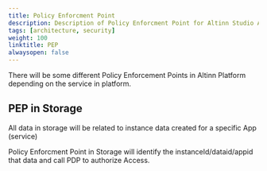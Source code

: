 ```yaml
---
title: Policy Enforcment Point
description: Description of Policy Enforcment Point for Altinn Studio Apps
tags: [architecture, security]
weight: 100
linktitle: PEP
alwaysopen: false
---
```


There will be some different Policy Enforcement Points in Altinn Platform depending on the service in platform. 

## PEP in Storage
All data in storage will be related to instance data created for a specific App (service)

Policy Enforcment Point in Storage will identify the instanceId/dataid/appid that data and call PDP to authorize Access.















